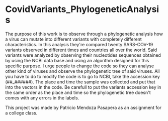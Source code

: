 # CovidVariants_PhylogeneticAnalysis

The purpose of this work is to observe through a phylogenetic analysis how a virus can mutate into different variants with completely different characteristics. 
In this analysis they're compared twenty SARS-COV-19 variants observed in different times and countries all over the world. Said variants were analyzed by observing their 
nucleotides sequences obtained by using the NCBI data base and using an algorithm designed for this specific purpose. I urge people to change the code so they can analyse 
other kind of viruses and observe the phylogenetic tree of said viruses. All you have to do to modify the code is to go to NCBI, take the accession key (##_######). The place and 
time the sample was collected and put that into the vectors in the code. Be carefull to put the variants accession key in the same order as the place and time so the 
phylogenetic tree doesn't comes with any errors in the labels. 

This project was made by Patricio Mendoza Pasapera as an assignment for a college class.

